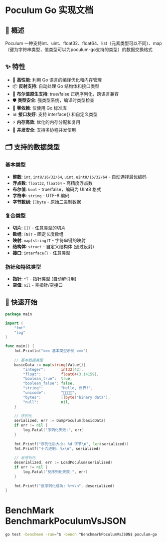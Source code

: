 # Poculum Go 实现文档

## 🐹 概述
 Poculum 一种支持int、uint、float32、float64、list（元素类型可以不同）、map（键为字符串类型，值类型可以为poculum-go支持的类型）的数据交换格式

## ✨ 特性

- 🚀 **高性能**: 利用 Go 语言的编译优化和内存管理
- 📦 **反射支持**: 自动处理 Go 结构体和接口类型
- 🔄 **布尔值原生支持**: true/false 正确序列化，跨语言兼容
- 🛡️ **类型安全**: 强类型系统，编译时类型检查
- 🎯 **零依赖**: 仅使用 Go 标准库
- 📊 **接口友好**: 支持 interface{} 和自定义类型
- ⚡ **内存高效**: 优化的内存分配和复用
- 🔧 **并发安全**: 支持多协程并发使用

## 🗂️ 支持的数据类型

### 基本类型
- **整数**: `int`, `int8/16/32/64`, `uint`, `uint8/16/32/64` - 自动选择最优编码
- **浮点数**: `float32`, `float64` - 高精度浮点数
- **布尔值**: `bool` - true/false，编码为 UInt8 格式
- **字符串**: `string` - UTF-8 编码
- **字节数组**: `[]byte` - 原始二进制数据

### 复合类型
- **切片**: `[]T` - 任意类型的切片
- **数组**: `[N]T` - 固定长度数组
- **映射**: `map[string]T` - 字符串键的映射
- **结构体**: `struct` - 自定义结构体 (通过反射)
- **接口**: `interface{}` - 任意类型

### 指针和特殊类型
- **指针**: `*T` - 指针类型 (自动解引用)
- **空值**: `nil` - 空指针/空接口

## 🚀 快速开始

```go
package main

import (
    "fmt"
    "log"
)

func main() {
    fmt.Println("=== 基本类型示例 ===")
    
    // 基本数据类型
    basicData := map[string]Value{}{
        "integer":       int32(42),
        "float":         float64(3.14159),
        "boolean_true":  true,
        "boolean_false": false,
        "string":        "Hello, 世界!",
        "unicode":       "🌟✨🚀💫",
        "bytes":         []byte("binary data"),
        "null":          nil,
    }
    
    // 序列化
    serialized, err := DumpPoculum(basicData)
    if err != nil {
        log.Fatal("序列化失败:", err)
    }
    
    fmt.Printf("序列化后大小: %d 字节\n", len(serialized))
    fmt.Printf("十六进制: %x\n", serialized)
    
    // 反序列化
    deserialized, err := LoadPoculum(serialized)
    if err != nil {
        log.Fatal("反序列化失败:", err)
    }
    
    fmt.Printf("反序列化成功: %+v\n", deserialized)
}
```

# BenchMark BenchmarkPoculumVsJSON
```bash
go test -benchmem -run=^$ -bench ^BenchmarkPoculumVsJSON$ poculum-go
```